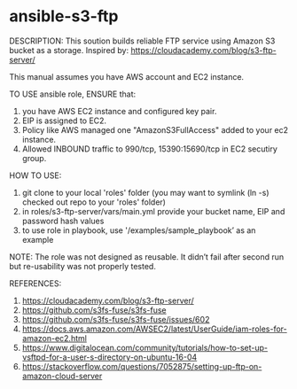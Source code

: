 ﻿# ansible-s3-ftp

DESCRIPTION: This soution builds reliable FTP service using Amazon S3 bucket as a storage. 
Inspired by: https://cloudacademy.com/blog/s3-ftp-server/
 
 
This manual assumes you have AWS account and EC2 instance.

TO USE ansible role, ENSURE that:
1. you have AWS EC2 instance and configured key pair.
2. EIP is assigned to EC2.
3. Policy like AWS managed one "AmazonS3FullAccess" added to your ec2 instance.
4. Allowed INBOUND traffic to 990/tcp, 15390:15690/tcp in EC2 secutiry group.

HOW TO USE:
1. git clone to your local 'roles' folder
(you may want to symlink (ln -s) checked out repo to your 'roles' folder)
2. in roles/s3-ftp-server/vars/main.yml provide your bucket name, EIP and password hash values
3. to use role in playbook, use '/examples/sample_playbook’ as an example

NOTE:
The role was not designed as reusable. It didn’t fail after second run but re-usability was not properly tested.


REFERENCES:

1. https://cloudacademy.com/blog/s3-ftp-server/ 
2. https://github.com/s3fs-fuse/s3fs-fuse 
3. https://github.com/s3fs-fuse/s3fs-fuse/issues/602 
4. https://docs.aws.amazon.com/AWSEC2/latest/UserGuide/iam-roles-for-amazon-ec2.html 
5. https://www.digitalocean.com/community/tutorials/how-to-set-up-vsftpd-for-a-user-s-directory-on-ubuntu-16-04 
6. https://stackoverflow.com/questions/7052875/setting-up-ftp-on-amazon-cloud-server 
